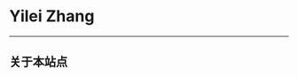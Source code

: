 # Yilei Zhang

------------------------------------------------------------------------------------------------

## 关于本站点
 